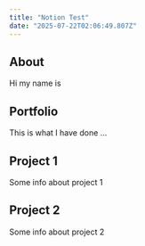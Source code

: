 ```yaml
---
title: "Notion Test"
date: "2025-07-22T02:06:49.807Z"
---
```



## About

Hi my name is


## Portfolio

This is what I have done …


## Project 1

Some info about project 1


## Project 2

Some info about project 2

